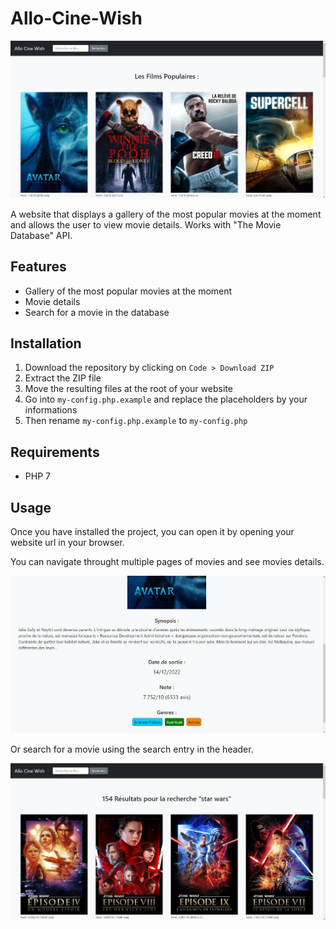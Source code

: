 # Allo-Cine-Wish
![Preview image](./preview/preview.jpg)

A website that displays a gallery of the most popular movies at the moment and allows the user to view movie details. Works with "The Movie Database" API.
## Features
- Gallery of the most popular movies at the moment
- Movie details
- Search for a movie in the database
## Installation
1. Download the repository by clicking on `Code > Download ZIP`
2. Extract the ZIP file
3. Move the resulting files at the root of your website
4. Go into `my-config.php.example` and replace the placeholders by your informations
5. Then rename `my-config.php.example` to `my-config.php`
## Requirements
- PHP 7
## Usage
Once you have installed the project, you can open it by opening your website url in your browser.

You can navigate throught multiple pages of movies and see movies details.

![Movie details](./preview/images/1.jpg)

Or search for a movie using the search entry in the header.

![Search results](./preview/images/2.jpg)